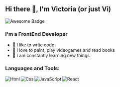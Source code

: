## Hi there 👋, I'm Victoria (or just Vi)
<img src="https://cdn.rawgit.com/sindresorhus/awesome/d7305f38d29fed78fa85652e3a63e154dd8e8829/media/badge.svg" alt="Awesome Badge"/>

### I'm a FrontEnd Developer
- 💞️ I like to write code
- 🌱 I love to paint, play videogames and read books
- 👀 I am constantly learning new things

### Languages and Tools:
<img align="left" alt="Html" src="https://img.icons8.com/nolan/64/html-5.png"/>
<img align="left" alt="Css" src="https://img.icons8.com/dusk/57/000000/css3.png"/>
<img align="left" alt="JavaScript" src="https://img.icons8.com/nolan/64/javascript.png"/>
<img align="left" alt="React" src="https://img.icons8.com/dusk/60/000000/react.png"/>

<!-- ![Anurag's GitHub stats](https://github-readme-stats.vercel.app/api?username=abramovavi&theme=radical&show_icons=true) -->

